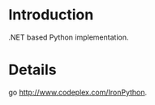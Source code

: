 # Introduction #

.NET based Python implementation.


# Details #

go http://www.codeplex.com/IronPython.